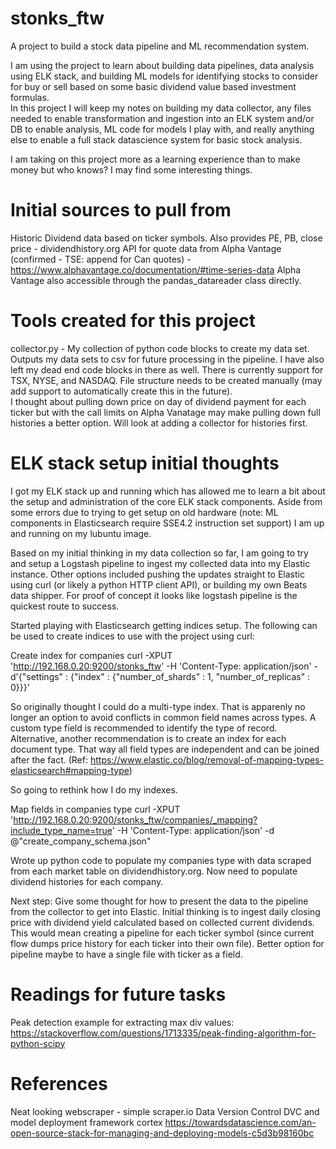 # stonks_ftw
A project to build a stock data pipeline and ML recommendation system.

I am using the project to learn about building data pipelines, data analysis using ELK stack, and building ML models for identifying stocks to consider for buy or sell based on some basic dividend value based investment formulas.  
In this project I will keep my notes on building my data collector, any files needed to enable transformation and ingestion into an ELK system and/or DB to enable analysis, ML code for models I play with, and really anything else to enable a full stack datascience system for basic stock analysis.

I am taking on this project more as a learning experience than to make money but who knows?  I may find some interesting things.

# Initial sources to pull from

Historic Dividend data based on ticker symbols.  Also provides PE, PB, close price - dividendhistory.org
API for quote data from Alpha Vantage (confirmed - TSE: append for Can quotes) - https://www.alphavantage.co/documentation/#time-series-data
Alpha Vantage also accessible through the pandas_datareader class directly.

# Tools created for this project

collector.py - My collection of python code blocks to create my data set.  Outputs my data sets to csv for future processing in the pipeline.  I have also left my dead end code blocks in there as well.  There is currently support for TSX, NYSE, and NASDAQ.  File structure needs to be created manually (may add support to automatically create this in the future).  
I thought about pulling down price on day of dividend payment for each ticker but with the call limits on Alpha Vanatage may make pulling down full histories a better option. Will look at adding a collector for histories first. 

# ELK stack setup initial thoughts

I got my ELK stack up and running which has allowed me to learn a bit about the setup and administration of the core ELK stack components.  Aside from some errors due to trying to get setup on old hardware (note:  ML components in Elasticsearch require SSE4.2 instruction set support) I am up and running on my lubuntu image.  

Based on my initial thinking in my data collection so far, I am going to try and setup a Logstash pipeline to ingest my collected data into my Elastic instance.  Other options included pushing the updates straight to Elastic using curl (or likely a python HTTP client API), or building my own Beats data shipper.  For proof of concept it looks like logstash pipeline is the quickest route to success. 

Started playing with Elasticsearch getting indices setup.  The following can be used to create indices to use with the project using curl:

Create index for companies
curl -XPUT 'http://192.168.0.20:9200/stonks_ftw' -H 'Content-Type: application/json' -d'{"settings" : {"index" : {"number_of_shards" : 1, "number_of_replicas" : 0}}}'

So originally thought I could do a multi-type index.  That is apparenly no longer an option to avoid conflicts in common field names across types.  A custom type field is recommended to identify the type of record.  Alternative, another recommendation is to create an index for each document type.  That way all field types are independent and can be joined after the fact. (Ref: https://www.elastic.co/blog/removal-of-mapping-types-elasticsearch#mapping-type)

So going to rethink how I do my indexes.  

Map fields in companies type
curl -XPUT 'http://192.168.0.20:9200/stonks_ftw/companies/_mapping?include_type_name=true' -H 'Content-Type: application/json' -d @"create_company_schema.json"

Wrote up python code to populate my companies type with data scraped from each market table on dividendhistory.org.  Now need to populate dividend histories for each company.  

Next step:  Give some thought for how to present the data to the pipeline from the collector to get into Elastic.  Initial thinking is to ingest daily closing price with dividend yield calculated based on collected current dividends.  This would mean creating a pipeline for each ticker symbol (since current flow dumps price history for each ticker into their own file).  Better option for pipeline maybe to have a single file with ticker as a field.  

# Readings for future tasks

Peak detection example for extracting max div values:
https://stackoverflow.com/questions/1713335/peak-finding-algorithm-for-python-scipy


# References
Neat looking webscraper - simple scraper.io
Data Version Control DVC and model deployment framework cortex 
https://towardsdatascience.com/an-open-source-stack-for-managing-and-deploying-models-c5d3b98160bc
